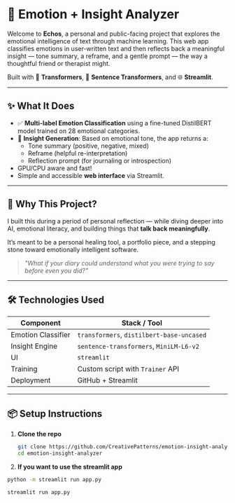 # 🧠 Emotion + Insight Analyzer

Welcome to **Echos**, a personal and public-facing project that explores the emotional intelligence of text through machine learning. This web app classifies emotions in user-written text and then reflects back a meaningful insight — tone summary, a reframe, and a gentle prompt — the way a thoughtful friend or therapist might.

Built with 🧠 **Transformers**, 🤗 **Sentence Transformers**, and 🌐 **Streamlit**.

---

## ✨ What It Does

- ✅ **Multi-label Emotion Classification** using a fine-tuned DistilBERT model trained on 28 emotional categories.
- 💬 **Insight Generation**: Based on emotional tone, the app returns a:
  - Tone summary (positive, negative, mixed)
  - Reframe (helpful re-interpretation)
  - Reflection prompt (for journaling or introspection)
- GPU/CPU aware and fast!
- Simple and accessible **web interface** via Streamlit.

---

## 🌱 Why This Project?

I built this during a period of personal reflection — while diving deeper into AI, emotional literacy, and building things that **talk back meaningfully**.

It’s meant to be a personal healing tool, a portfolio piece, and a stepping stone toward emotionally intelligent software.

> _"What if your diary could understand what you were trying to say before even you did?"_

---

## 🛠️ Technologies Used

| Component           | Stack / Tool                          |
|--------------------|----------------------------------------|
| Emotion Classifier | `transformers`, `distilbert-base-uncased` |
| Insight Engine     | `sentence-transformers`, `MiniLM-L6-v2` |
| UI                 | `streamlit`                          |
| Training           |  Custom script with `Trainer` API     |
| Deployment         | GitHub + Streamlit       |

---

## 📦 Setup Instructions

1. **Clone the repo**
   ```bash
   git clone https://github.com/CreativePatterns/emotion-insight-analyzer.git
   cd emotion-insight-analyzer
   
2. **If you want to use the streamlit app**  
  ```bash
python -m streamlit run app.py

streamlit run app.py

